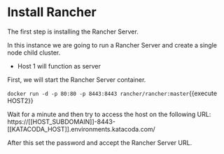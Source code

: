 # Install Rancher

The first step is installing the Rancher Server. 

In this instance we are going to run a Rancher Server and create a single node child cluster.

- Host 1 will function as server

First, we will start the Rancher Server container.

`docker run -d -p 80:80 -p 8443:8443 rancher/rancher:master`{{execute HOST2}}

Wait for a minute and then try to access the host on the following URL:
https://[[HOST_SUBDOMAIN]]-8443-[[KATACODA_HOST]].environments.katacoda.com/

After this set the password and accept the Rancher Server URL.